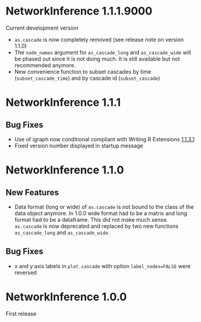 # NetworkInference 1.1.1.9000

Current development version

* `as.cascade` is now completely removed (see release note on version 1.1.0)
* The `node_names` argument for `as_cascade_long` and `as_cascade_wide` will be 
phased out since it is not doing much. It is still available but not recommended
anymore.
* New convenience function to subset cascades by time (`subset_cascade_time`) and by cascade id (`subset_cascade`)

# NetworkInference 1.1.1

## Bug Fixes

* Use of igraph now conditional compliant with Writing R Extensions [1.1.3.1](https://cran.r-project.org/doc/manuals/r-release/R-exts.html#Suggested-packages)
* Fixed version number displayed in startup message


# NetworkInference 1.1.0

## New Features

* Data format (long or wide) of `as.cascade` is not bound to the class of the data object anymore. In 1.0.0 wide format had to be a matrix and long format had to be a dataframe. This did not make much sense. `as.cascade` is now deprecated and replaced by two new functions `as_cascade_long` and `as_cascade_wide`.

## Bug Fixes

* x and y axis labels in `plot.cascade` with option `label_nodes=FALSE` were
    reversed


# NetworkInference 1.0.0

First release
